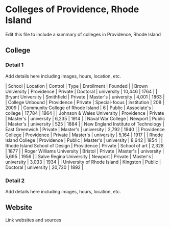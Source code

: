 # Colleges of Providence, Rhode Island

Edit this file to include a summary of colleges in Providence, Rhode Island

## College

### Detail 1
Add details here including images, hours, location, etc.

| School | Location | Control | Type | Enrollment | Founded |
| Brown University | Providence | Private | Doctoral | university | 10,446 | 1764 |
| Bryant University | Smithfield | Private | Master's | university | 4,001 | 1863 |
| College Unbound | Providence | Private | Special-focus | institution | 208 | 2009 |
| Community College of Rhode Island | 6 | Public | Associate's | college | 17,784 | 1964 |
| Johnson & Wales University | Providence | Private | Master's | university | 6,235 | 1914 |
| Naval War College | Newport | Public | Master's | university | 525 | 1884 |
| New England Institute of Technology | East Greenwich | Private | Master's | university | 2,792 | 1940 |
| Providence College | Providence | Private | Master's | university | 5,164 | 1917 |
| Rhode Island College | Providence | Public | Master's | university | 8,642 | 1854 |
| Rhode Island School of Design | Providence | Private | School of art | 2,328 | 1877 |
| Roger Williams University | Bristol | Private | Master's | university | 5,695 | 1956 |
| Salve Regina University | Newport | Private | Master's | university | 3,033 | 1934 |
| University of Rhode Island | Kingston | Public | Doctoral | university | 20,720 | 1892 |

### Detail 2
Add details here including images, hours, location, etc.

## Website

Link websites and sources
